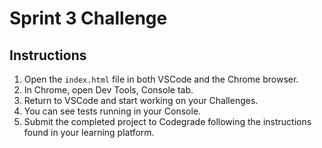 # Sprint 3 Challenge

## Instructions

1. Open the `index.html` file in both VSCode and the Chrome browser.
2. In Chrome, open Dev Tools, Console tab.
3. Return to VSCode and start working on your Challenges.
4. You can see tests running in your Console.
5. Submit the completed project to Codegrade following the instructions found in your learning platform.
